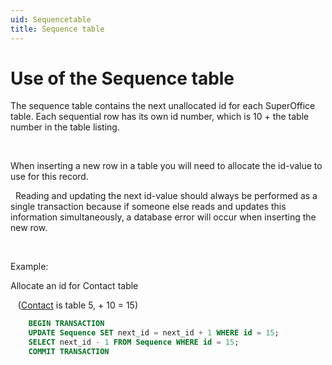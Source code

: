 ```yaml
---
uid: Sequencetable
title: Sequence table
---
```


Use of the Sequence table
=========================

The sequence table contains the next unallocated id for each SuperOffice table. 
Each sequential row has its own id number, which is 10 + the table number in the table listing.

 

When inserting a new row in a table you will need to allocate the id-value to use for this record.

 
Reading and updating the next id-value should always be performed as a single transaction because if someone else reads and updates this information simultaneously, a database error will occur when inserting the new row.

 

Example:

Allocate an id for Contact table

   ([Contact](../Tables/CONTACT.md) is table 5, + 10 = 15)

```SQL
    BEGIN TRANSACTION
    UPDATE Sequence SET next_id = next_id + 1 WHERE id = 15;
    SELECT next_id - 1 FROM Sequence WHERE id = 15;
    COMMIT TRANSACTION
```